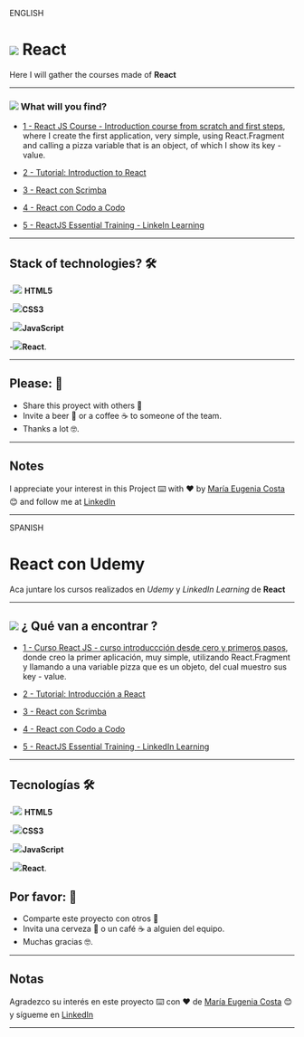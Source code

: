 ENGLISH

# <img src="https://img.icons8.com/bubbles/30/null/react.png"/> React 

Here I will gather the courses made of **React**

---

### <img src="https://img.icons8.com/external-others-zufarizal-robiyanto/30/null/external-lup-mutualiz-ui-essential-others-zufarizal-robiyanto.png"/> What will you find?

- [1 - React JS Course - Introduction course from scratch and first steps](https://github.com/eugenia1984/react-varios-cursos/tree/main/01_react_js_course_de_introduction_from_zero_first_steps), where I create the first application, very simple, using React.Fragment and calling a pizza variable that is an object, of which I show its key - value.

- [2 - Tutorial: Introduction to React](https://github.com/eugenia1984/react-varios-cursos/tree/main/02_tutorial_introduccion_a_react)

- [3 - React con Scrimba](https://github.com/eugenia1984/react-varios-cursos/tree/main/03_scrimba)

- [4 - React con Codo a Codo](https://github.com/eugenia1984/react-varios-cursos/tree/main/04_codo_a_codo_react)

- [5 - ReactJS Essential Training - LinkeIn Learning](https://github.com/eugenia1984/react-varios-cursos/tree/main/react_js_essential_training)

---

## Stack of technologies?  🛠️

-<img src="https://img.icons8.com/color/48/null/html-5--v1.png"/> **HTML5** 

-<img src="https://img.icons8.com/color/48/null/css3.png"/>**CSS3**

-<img src="https://img.icons8.com/color/48/null/javascript--v1.png"/>**JavaScript** 

-<img src="https://img.icons8.com/bubbles/30/null/react.png"/>**React**.


---
 


## Please: 🎁

* Share this proyect with others 📢
* Invite a beer 🍺 or a coffee ☕  to someone of the team. 
* Thanks a lot 🤓.


---

## Notes

I appreciate your interest in this Project ⌨️ with ❤️ by [María Eugenia Costa](https://github.com/eugenia1984) 😊 and follow me at [LinkedIn](http://www.linkedin.com/in/maríaeugeniacosta) 

---


SPANISH


# React con Udemy

Aca juntare los cursos realizados en *Udemy* y *LinkedIn Learning* de **React**

---

## <img src="https://img.icons8.com/external-others-zufarizal-robiyanto/30/null/external-lup-mutualiz-ui-essential-others-zufarizal-robiyanto.png"/> ¿ Qué van a encontrar ?

- [1 - Curso React JS - curso introduccción desde cero y primeros pasos](https://github.com/eugenia1984/react-varios-cursos/tree/main/01_react_js_curso_de_introduccion_desde_cero_primeros_pasos), donde creo la primer aplicación, muy simple, utilizando React.Fragment y llamando a una variable pizza que es un objeto, del cual muestro sus key - value.


- [2 - Tutorial: Introducción a React](https://github.com/eugenia1984/react-varios-cursos/tree/main/02_tutorial_introduccion_a_react)

- [3 - React con Scrimba](https://github.com/eugenia1984/react-varios-cursos/tree/main/03_scrimba)


- [4 - React con Codo a Codo](https://github.com/eugenia1984/react-varios-cursos/tree/main/04_codo_a_codo_react)

- [5 - ReactJS Essential Training - LinkedIn Learning](https://github.com/eugenia1984/react-varios-cursos/tree/main/react_js_essential_training)

---


## Tecnologías 🛠️


-<img src="https://img.icons8.com/color/48/null/html-5--v1.png"/> **HTML5** 

-<img src="https://img.icons8.com/color/48/null/css3.png"/>**CSS3**

-<img src="https://img.icons8.com/color/48/null/javascript--v1.png"/>**JavaScript** 

-<img src="https://img.icons8.com/bubbles/30/null/react.png"/>**React**.




## Por favor: 🎁

* Comparte este proyecto con otros 📢
* Invita una cerveza 🍺 o un café ☕ a alguien del equipo.
* Muchas gracias 🤓.

---

## Notas

Agradezco su interés en este proyecto ⌨️ con ❤️ de [María Eugenia Costa](https://github.com/eugenia1984) 😊 y sígueme en [LinkedIn](http://www.linkedin.com/in/maríaeugeniacosta)


---


